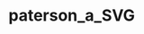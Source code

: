# paterson_a_SVG

<!-- Aaron Paterson -->
<!--  This is my attempt at working with JS for the first time on my own. -->